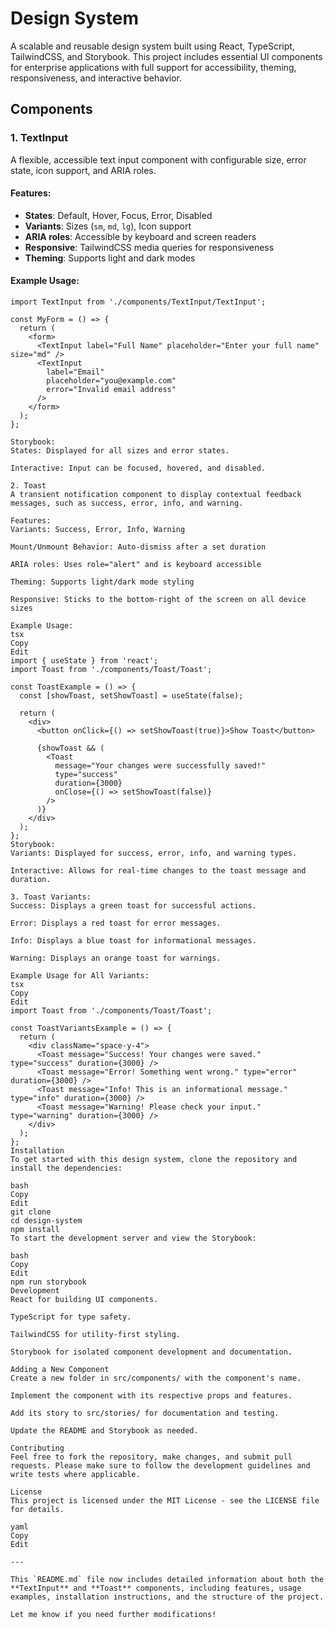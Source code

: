 # Design System

A scalable and reusable design system built using React, TypeScript, TailwindCSS, and Storybook. This project includes essential UI components for enterprise applications with full support for accessibility, theming, responsiveness, and interactive behavior.

## Components

### 1. **TextInput**

A flexible, accessible text input component with configurable size, error state, icon support, and ARIA roles.

#### Features:
- **States**: Default, Hover, Focus, Error, Disabled
- **Variants**: Sizes (`sm`, `md`, `lg`), Icon support
- **ARIA roles**: Accessible by keyboard and screen readers
- **Responsive**: TailwindCSS media queries for responsiveness
- **Theming**: Supports light and dark modes

#### Example Usage:

```tsx
import TextInput from './components/TextInput/TextInput';

const MyForm = () => {
  return (
    <form>
      <TextInput label="Full Name" placeholder="Enter your full name" size="md" />
      <TextInput
        label="Email"
        placeholder="you@example.com"
        error="Invalid email address"
      />
    </form>
  );
};

Storybook:
States: Displayed for all sizes and error states.

Interactive: Input can be focused, hovered, and disabled.

2. Toast
A transient notification component to display contextual feedback messages, such as success, error, info, and warning.

Features:
Variants: Success, Error, Info, Warning

Mount/Unmount Behavior: Auto-dismiss after a set duration

ARIA roles: Uses role="alert" and is keyboard accessible

Theming: Supports light/dark mode styling

Responsive: Sticks to the bottom-right of the screen on all device sizes

Example Usage:
tsx
Copy
Edit
import { useState } from 'react';
import Toast from './components/Toast/Toast';

const ToastExample = () => {
  const [showToast, setShowToast] = useState(false);

  return (
    <div>
      <button onClick={() => setShowToast(true)}>Show Toast</button>

      {showToast && (
        <Toast
          message="Your changes were successfully saved!"
          type="success"
          duration={3000}
          onClose={() => setShowToast(false)}
        />
      )}
    </div>
  );
};
Storybook:
Variants: Displayed for success, error, info, and warning types.

Interactive: Allows for real-time changes to the toast message and duration.

3. Toast Variants:
Success: Displays a green toast for successful actions.

Error: Displays a red toast for error messages.

Info: Displays a blue toast for informational messages.

Warning: Displays an orange toast for warnings.

Example Usage for All Variants:
tsx
Copy
Edit
import Toast from './components/Toast/Toast';

const ToastVariantsExample = () => {
  return (
    <div className="space-y-4">
      <Toast message="Success! Your changes were saved." type="success" duration={3000} />
      <Toast message="Error! Something went wrong." type="error" duration={3000} />
      <Toast message="Info! This is an informational message." type="info" duration={3000} />
      <Toast message="Warning! Please check your input." type="warning" duration={3000} />
    </div>
  );
};
Installation
To get started with this design system, clone the repository and install the dependencies:

bash
Copy
Edit
git clone 
cd design-system
npm install
To start the development server and view the Storybook:

bash
Copy
Edit
npm run storybook
Development
React for building UI components.

TypeScript for type safety.

TailwindCSS for utility-first styling.

Storybook for isolated component development and documentation.

Adding a New Component
Create a new folder in src/components/ with the component's name.

Implement the component with its respective props and features.

Add its story to src/stories/ for documentation and testing.

Update the README and Storybook as needed.

Contributing
Feel free to fork the repository, make changes, and submit pull requests. Please make sure to follow the development guidelines and write tests where applicable.

License
This project is licensed under the MIT License - see the LICENSE file for details.

yaml
Copy
Edit

---

This `README.md` file now includes detailed information about both the **TextInput** and **Toast** components, including features, usage examples, installation instructions, and the structure of the project. 

Let me know if you need further modifications!
